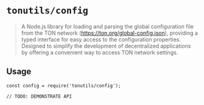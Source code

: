 # `tonutils/config`

> A Node.js library for loading and parsing the global configuration file from the TON network (https://ton.org/global-config.json), providing a typed interface for easy access to the configuration properties. Designed to simplify the development of decentralized applications by offering a convenient way to access TON network settings.

## Usage

```
const config = require('tonutils/config');

// TODO: DEMONSTRATE API
```
